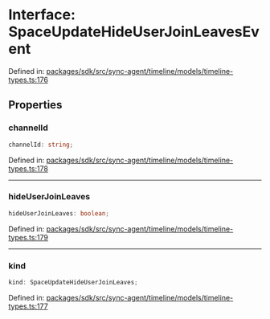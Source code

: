# Interface: SpaceUpdateHideUserJoinLeavesEvent

Defined in: [packages/sdk/src/sync-agent/timeline/models/timeline-types.ts:176](https://github.com/towns-protocol/towns/blob/0db1fd0ac7258e8db8cedfb6183e8eade8284fa1/packages/sdk/src/sync-agent/timeline/models/timeline-types.ts#L176)

## Properties

### channelId

```ts
channelId: string;
```

Defined in: [packages/sdk/src/sync-agent/timeline/models/timeline-types.ts:178](https://github.com/towns-protocol/towns/blob/0db1fd0ac7258e8db8cedfb6183e8eade8284fa1/packages/sdk/src/sync-agent/timeline/models/timeline-types.ts#L178)

***

### hideUserJoinLeaves

```ts
hideUserJoinLeaves: boolean;
```

Defined in: [packages/sdk/src/sync-agent/timeline/models/timeline-types.ts:179](https://github.com/towns-protocol/towns/blob/0db1fd0ac7258e8db8cedfb6183e8eade8284fa1/packages/sdk/src/sync-agent/timeline/models/timeline-types.ts#L179)

***

### kind

```ts
kind: SpaceUpdateHideUserJoinLeaves;
```

Defined in: [packages/sdk/src/sync-agent/timeline/models/timeline-types.ts:177](https://github.com/towns-protocol/towns/blob/0db1fd0ac7258e8db8cedfb6183e8eade8284fa1/packages/sdk/src/sync-agent/timeline/models/timeline-types.ts#L177)
